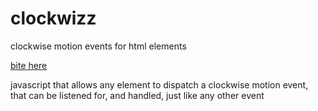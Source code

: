 # clockwizz

clockwise motion events for html elements

[bite here](https://queviva.github.io/clockwizz/)

javascript that allows any element to dispatch a clockwise motion event,
that can be listened for, and handled, just like any other event


